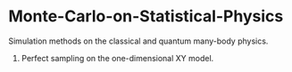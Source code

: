 # Monte-Carlo-on-Statistical-Physics
Simulation methods on the classical and quantum many-body physics.

1. Perfect sampling on the one-dimensional XY model.
